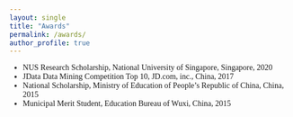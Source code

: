 ```yaml
---
layout: single
title: "Awards"
permalink: /awards/
author_profile: true
---
```

<body style="font-family: Serif;">

<ul>
<li>NUS Research Scholarship, National University of Singapore, Singapore, 2020</li>
<li>JData Data Mining Competition Top 10, JD.com, inc., China, 2017</li>
<li>National Scholarship, Ministry of Education of People’s Republic of China, China, 2015</li>
<li>Municipal Merit Student, Education Bureau of Wuxi, China, 2015</li>
</ul>

</body>